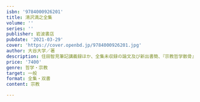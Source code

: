 ```yaml
---
isbn: '9784000926201'
title: 清沢満之全集
volume: ''
series: ''
publisher: 岩波書店
pubdate: '2021-03-29'
cover: 'https://cover.openbd.jp/9784000926201.jpg'
author: 大谷大学／著
description: 住田智見筆記講義録ほか、全集未収録の論文及び新出書簡、『宗教哲学骸骨』の英文自筆草稿などを収録。
price: '7400'
genre: 哲学・宗教
target: 一般
format: 全集・双書
content: 宗教

---
```

